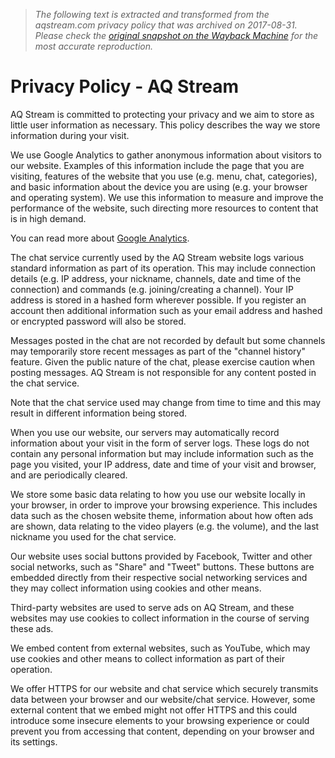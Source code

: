 > *The following text is extracted and transformed from the aqstream.com privacy policy that was archived on 2017-08-31. Please check the [original snapshot on the Wayback Machine](https://web.archive.org/web/20170831143330id_/https%3A//aqstream.com/privacy) for the most accurate reproduction.*

# Privacy Policy - AQ Stream

AQ Stream is committed to protecting your privacy and we aim to store as little user information as necessary. This policy describes the way we store information during your visit.

We use Google Analytics to gather anonymous information about visitors to our website. Examples of this information include the page that you are visiting, features of the website that you use (e.g. menu, chat, categories), and basic information about the device you are using (e.g. your browser and operating system). We use this information to measure and improve the performance of the website, such directing more resources to content that is in high demand.

You can read more about [Google Analytics](https://support.google.com/analytics/answer/6004245).

The chat service currently used by the AQ Stream website logs various standard information as part of its operation. This may include connection details (e.g. IP address, your nickname, channels, date and time of the connection) and commands (e.g. joining/creating a channel). Your IP address is stored in a hashed form wherever possible. If you register an account then additional information such as your email address and hashed or encrypted password will also be stored.

Messages posted in the chat are not recorded by default but some channels may temporarily store recent messages as part of the "channel history" feature. Given the public nature of the chat, please exercise caution when posting messages. AQ Stream is not responsible for any content posted in the chat service.

Note that the chat service used may change from time to time and this may result in different information being stored.

When you use our website, our servers may automatically record information about your visit in the form of server logs. These logs do not contain any personal information but may include information such as the page you visited, your IP address, date and time of your visit and browser, and are periodically cleared.

We store some basic data relating to how you use our website locally in your browser, in order to improve your browsing experience. This includes data such as the chosen website theme, information about how often ads are shown, data relating to the video players (e.g. the volume), and the last nickname you used for the chat service.

Our website uses social buttons provided by Facebook, Twitter and other social networks, such as "Share" and "Tweet" buttons. These buttons are embedded directly from their respective social networking services and they may collect information using cookies and other means.

Third-party websites are used to serve ads on AQ Stream, and these websites may use cookies to collect information in the course of serving these ads.

We embed content from external websites, such as YouTube, which may use cookies and other means to collect information as part of their operation.

We offer HTTPS for our website and chat service which securely transmits data between your browser and our website/chat service. However, some external content that we embed might not offer HTTPS and this could introduce some insecure elements to your browsing experience or could prevent you from accessing that content, depending on your browser and its settings.
